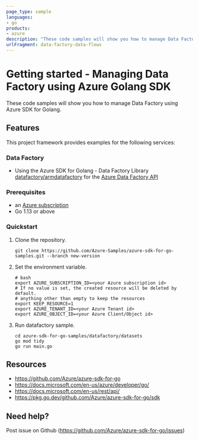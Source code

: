 ```yaml
---
page_type: sample
languages:
- go
products:
- azure
description: "These code samples will show you how to manage Data Factory using Azure SDK for Golang."
urlFragment: data-factory-data-flows
---
```


# Getting started - Managing Data Factory using Azure Golang SDK

These code samples will show you how to manage Data Factory using Azure SDK for Golang.

## Features

This project framework provides examples for the following services:

### Data Factory
* Using the Azure SDK for Golang - Data Factory Library [datafactory/armdatafactory](https://pkg.go.dev/github.com/Azure/azure-sdk-for-go/sdk/resourcemanager/datafactory/armdatafactory) for the [Azure Data Factory API](https://docs.microsoft.com/en-us/rest/api/datafactory/)

### Prerequisites
* an [Azure subscription](https://azure.microsoft.com)
* Go 1.13 or above

### Quickstart

1. Clone the repository.

    ```
    git clone https://github.com/Azure-Samples/azure-sdk-for-go-samples.git --branch new-version
    ```
   
2. Set the environment variable.

   ```
   # bash
   export AZURE_SUBSCRIPTION_ID=<your Azure subscription id> 
   # If no value is set, the created resource will be deleted by default.
   # anything other than empty to keep the resources
   export KEEP_RESOURCE=1 
   export AZURE_TENANT_ID=<your Azure Tenant id>          
   export AZURE_OBJECT_ID=<your Azure Client/Object id> 
   ```

3. Run datafactory sample.

    ```
    cd azure-sdk-for-go-samples/datafactory/datasets
    go mod tidy
    go run main.go
    ```
   
## Resources

- https://github.com/Azure/azure-sdk-for-go
- https://docs.microsoft.com/en-us/azure/developer/go/
- https://docs.microsoft.com/en-us/rest/api/
- https://pkg.go.dev/github.com/Azure/azure-sdk-for-go/sdk

## Need help?

Post issue on Github (https://github.com/Azure/azure-sdk-for-go/issues)
